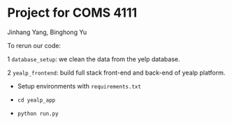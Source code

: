 
# Project for COMS 4111

Jinhang Yang, Binghong Yu

To rerun our code:

1 `database_setup`: we clean the data from the yelp database.

2 `yealp_frontend`: build full stack front-end and back-end of yealp platform.
- Setup environments with `requirements.txt`

- `cd yealp_app`

- `python run.py`